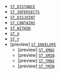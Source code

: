 * [`ST_DISTANCE`](../../functions-operators/spatial-functions.md#esql-st_distance)
* [`ST_INTERSECTS`](../../functions-operators/spatial-functions.md#esql-st_intersects)
* [`ST_DISJOINT`](../../functions-operators/spatial-functions.md#esql-st_disjoint)
* [`ST_CONTAINS`](../../functions-operators/spatial-functions.md#esql-st_contains)
* [`ST_WITHIN`](../../functions-operators/spatial-functions.md#esql-st_within)
* [`ST_X`](../../functions-operators/spatial-functions.md#esql-st_x)
* [`ST_Y`](../../functions-operators/spatial-functions.md#esql-st_y)
* [preview] [`ST_ENVELOPE`](../../functions-operators/spatial-functions.md#esql-st_envelope)
  * [preview] [`ST_XMAX`](../../functions-operators/spatial-functions.md#esql-st_xmax)
  * [preview] [`ST_XMIN`](../../functions-operators/spatial-functions.md#esql-st_xmin)
  * [preview] [`ST_YMAX`](../../functions-operators/spatial-functions.md#esql-st_ymax)
  * [preview] [`ST_YMIN`](../../functions-operators/spatial-functions.md#esql-st_ymin)
